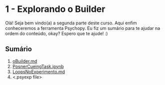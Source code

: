 # 1 - Explorando o Builder
Olá! Seja bem vindo(a) a segunda parte deste curso. Aqui enfim conheceremos a ferramenta Psychopy. Eu fiz um sumário para te ajudar na ordem do conteúdo, okay? Espero que te ajude! :)

## Sumário
1.   [oBuilder.md](minicurso_psychopy/1.ExplorandoBuilder/1.oBuilder.md)
2.  [PosnerCueingTask.ipynb](minicurso_psychopy/1.ExplorandoBuilder/2.PosnerCueingTask.ipynb)
3. [LoopsNoExperimento.md](minicurso_psychopy/1.ExplorandoBuilder/3.LoopsNoExperimento.md)
4. <.psyexp file>